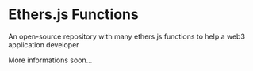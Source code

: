 
# Ethers.js Functions

An open-source repository with many ethers js functions to help a web3 application developer

More informations soon...

